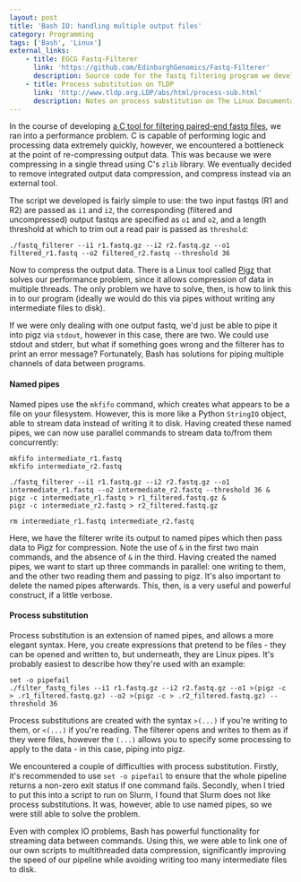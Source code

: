 ```yaml
---
layout: post
title: 'Bash IO: handling multiple output files'
category: Programming
tags: ['Bash', 'Linux']
external_links:
    - title: EGCG Fastq-Filterer
      link: 'https://github.com/EdinburghGenomics/Fastq-Filterer'
      description: Source code for the fastq filtering program we developed
    - title: Process substitution on TLDP
      link: 'http://www.tldp.org.LDP/abs/html/process-sub.html'
      description: Notes on process substitution on The Linux Documentation Project
---
```


In the course of developing [a C tool for filtering paired-end fastq files](https://github.com/EdinburghGenomics/Fastq-Filterer), we ran into a performance problem. C is capable of performing logic and processing data extremely quickly, however, we encountered a bottleneck at the point of re-compressing output data. This was because we were compressing in a single thread using C's `zlib` library. We eventually decided to remove integrated output data compression, and compress instead via an external tool.

The script we developed is fairly simple to use: the two input fastqs (R1 and R2) are passed as `i1` and `i2`, the corresponding (filtered and uncompressed) output fastqs are specified as `o1` and `o2`, and a length threshold at which to trim out a read pair is passed as `threshold`:

    ./fastq_filterer --i1 r1.fastq.gz --i2 r2.fastq.gz --o1 filtered_r1.fastq --o2 filtered_r2.fastq --threshold 36

Now to compress the output data. There is a Linux tool called [Pigz](https://github.com/madler/pigz) that solves our performance problem, since it allows compression of data in multiple threads. The only problem we have to solve, then, is how to link this in to our program (ideally we would do this via pipes without writing any intermediate files to disk).

If we were only dealing with one output fastq, we'd just be able to pipe it into pigz via `stdout`, however in this case, there are two. We could use stdout and stderr, but what if something goes wrong and the filterer has to print an error message? Fortunately, Bash has solutions for piping multiple channels of data between programs.

#### Named pipes
Named pipes use the `mkfifo` command, which creates what appears to be a file on your filesystem. However, this is more like a Python `StringIO` object, able to stream data instead of writing it to disk. Having created these named pipes, we can now use parallel commands to stream data to/from them concurrently:

    mkfifo intermediate_r1.fastq
    mkfifo intermediate_r2.fastq

    ./fastq_filterer --i1 r1.fastq.gz --i2 r2.fastq.gz --o1 intermediate_r1.fastq --o2 intermediate_r2.fastq --threshold 36 &
    pigz -c intermediate_r1.fastq > r1_filtered.fastq.gz &
    pigz -c intermediate_r2.fastq > r2_filtered.fastq.gz

    rm intermediate_r1.fastq intermediate_r2.fastq

Here, we have the filterer write its output to named pipes which then pass data to Pigz for compression. Note the use of `&` in the first two main commands, and the absence of `&` in the third. Having created the named pipes, we want to start up three commands in parallel: one writing to them, and the other two reading them and passing to pigz. It's also important to delete the named pipes afterwards. This, then, is a very useful and powerful construct, if a little verbose.

#### Process substitution
Process substitution is an extension of named pipes, and allows a more elegant syntax. Here, you create expressions that pretend to be files - they can be opened and written to, but underneath, they are Linux pipes. It's probably easiest to describe how they're used with an example:

    set -o pipefail
    ./filter_fastq_files --i1 r1.fastq.gz --i2 r2.fastq.gz --o1 >(pigz -c > .r1_filtered.fastq.gz) --o2 >(pigz -c > .r2_filtered.fastq.gz) --threshold 36

Process substitutions are created with the syntax `>(...)` if you're writing to them, or `<(...)` if you're reading. The filterer opens and writes to them as if they were files, however the `(...)` allows you to specify some processing to apply to the data - in this case, piping into pigz.

We encountered a couple of difficulties with process substitution. Firstly, it's recommended to use `set -o pipefail` to ensure that the whole pipeline returns a non-zero exit status if one command fails. Secondly, when I tried to put this into a script to run on Slurm, I found that Slurm does not like process substitutions. It was, however, able to use named pipes, so we were still able to solve the problem.

Even with complex IO problems, Bash has powerful functionality for streaming data between commands. Using this, we were able to link one of our own scripts to multithreaded data compression, significantly improving the speed of our pipeline while avoiding writing too many intermediate files to disk.
